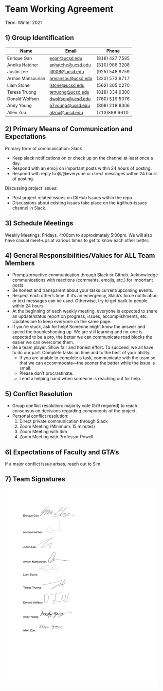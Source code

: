 # Team Working Agreement

Term: Winter 2021

## 1) Group Identification

| Name | Email | Phone |
|------|-------|-------|
|Enrique Gan|egan@ucsd.edu|(818) 427 7585|
|Annika Hatcher|anhatche@ucsd.edu|(310) 988 3208|
|Justin Lee|jtl006@ucsd.edu|(925) 548 9759|
|Arman Mansourian|armansou@ucsd.edu|(323) 573 9717|
|Liam Stone|lstone@ucsd.edu|(562) 305 0270|
|Teresa Truong|tetruong@ucsd.edu|(818) 334 9300|
|Donald Wolfson|dwolfson@ucsd.edu|(760) 519 5076|
|Andy Young|a7young@ucsd.edu|(808) 218 8306|
|Allen Zou|alzou@ucsd.edu|(713)898 6610|

## 2) Primary Means of Communication and  Expectations

Primary form of communication: Slack

- Keep slack notifications on or check up on the channel at least once a day.
- Respond with an emoji on important posts within 24 hours of posting.
- Respond with reply to @/@everyone or direct messages within 24 hours of posting.

Discussing project issues:

- Post project related issues on GitHub Issues within the repo.
- Discussions about existing issues take place on the #github-issues channel in Slack.

## 3) Schedule Meetings

Weekly Meetings: Fridays, 4:00pm to approximately 5:00pm. We will also have casual meet-ups at various times to get to know each other better.

## 4) General Responsibilities/Values for ALL Team Members

- Prompt/proactive communication through Slack or Github. Acknowledge communications with reactions (comments, emojis, etc.) for important posts.
- Be honest and transparent about your tasks current/upcoming events.
- Respect each other’s time. If it’s an emergency, Slack’s force notification or text messages can be used. Otherwise, try to get back to people within 24 hours.
- At the beginning of each weekly meeting, everyone is expected to share an update/status report on progress, issues, accomplishments, etc. Updates are to keep everyone on the same page.
- If you’re stuck, ask for help! Someone might know the answer and speed the troubleshooting up. We are still learning and no-one is expected to be a pro, the better we can communicate road blocks the easier we can overcome them.
- Be a team player. Show fair and honest effort. To succeed, we all have to do our part. Complete tasks on time and to the best of your ability. 
  - If you are unable to complete a task, communicate with the team so that we can accommodate—the sooner the better while the issue is small.
  - Please don’t procrastinate. 
  - Lend a helping hand when someone is reaching out for help.


## 5) Conflict Resolution

- Group conflict resolution: majority vote (5/9 required) to reach consensus on decisions regarding components of the project.
- Personal conflict resolution:
  1. Direct private communication through Slack
  2. Zoom Meeting (Minimum: 15 minutes)
  3. Zoom Meeting with Sim
  4. Zoom Meeting with Professor Powell

## 6) Expectations of Faculty and GTA’s

If a major conflict issue arises, reach out to Sim.

## 7) Team Signatures

![Team Signatures](Signatures.png)
